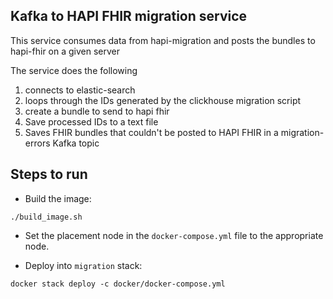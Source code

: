 ## Kafka to HAPI FHIR migration service

This service consumes data from hapi-migration and posts the bundles to hapi-fhir on a given server

The service does the following

1. connects to elastic-search
1. loops through the IDs generated by the clickhouse migration script
1. create a bundle to send to hapi fhir
1. Save processed IDs to a text file
1. Saves FHIR bundles that couldn't be posted to HAPI FHIR in a migration-errors Kafka topic

## Steps to run

- Build the image:

```
./build_image.sh
```

- Set the placement node in the `docker-compose.yml` file to the appropriate node.

- Deploy into `migration` stack:

```shell
docker stack deploy -c docker/docker-compose.yml
```
